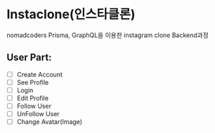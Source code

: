 # Instaclone(인스타클론)

nomadcoders Prisma, GraphQL을 이용한 instagram clone Backend과정

## User Part:

- [ ] Create Account
- [ ] See Profile
- [ ] Login
- [ ] Edit Profile
- [ ] Follow User
- [ ] UnFollow User
- [ ] Change Avatar(Image)
